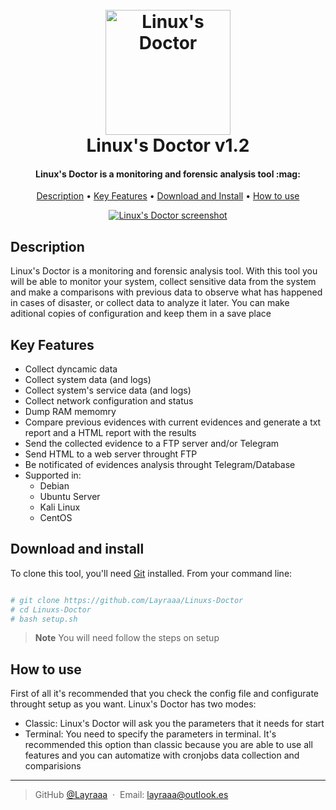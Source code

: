 
<h1 align="center">
  <br>
  <a href="https://github.com/Layraaa/Linuxs-Doctor"><img src="https://user-images.githubusercontent.com/107069518/216837233-852f0aa6-2d05-4239-bb91-21952d8d0220.png" alt="Linux's Doctor" width="200"></a>
  <br>
  Linux's Doctor v1.2
  <br>
</h1>

<h4 align="center">Linux's Doctor is a monitoring and forensic analysis tool :mag:</h4>

<p align="center">
  <a href="#descrition">Description</a> •
  <a href="#key-features">Key Features</a> •
  <a href="#download-and-install">Download and Install</a> •
  <a href="#how-to-use">How to use</a>
</p>

<div align="center">
  <a href="https://github.com/Layraaa/Linuxs-Doctor"><img src="https://user-images.githubusercontent.com/107069518/216837577-3a21083b-0a4a-4078-abe4-522028e7586d.png" alt="Linux's Doctor screenshot"></a>
</div>

## Description

Linux's Doctor is a monitoring and forensic analysis tool. With this tool you will be able to monitor your system, collect sensitive data from the system and make a comparisons with previous data to observe what has happened in cases of disaster, or collect data to analyze it later. You can make aditional copies of configuration and keep them in a save place

## Key Features

* Collect dyncamic data
* Collect system data (and logs)
* Collect system's service data (and logs)
* Collect network configuration and status
* Dump RAM memomry
* Compare previous evidences with current evidences and generate a txt report and a HTML report with the results
* Send the collected evidence to a FTP server and/or Telegram
* Send HTML to a web server throught FTP
* Be notificated of evidences analysis throught Telegram/Database
* Supported in:
  - Debian
  - Ubuntu Server
  - Kali Linux
  - CentOS

## Download and install

To clone this tool, you'll need [Git](https://git-scm.com) installed. From your command line:

```bash

# git clone https://github.com/Layraaa/Linuxs-Doctor
# cd Linuxs-Doctor
# bash setup.sh
```

> **Note**
> You will need follow the steps on setup


## How to use

First of all it's recommended that you check the config file and configurate throught setup as you want. Linux's Doctor has two modes:
* Classic: Linux's Doctor will ask you the parameters that it needs for start
* Terminal: You need to specify the parameters in terminal. It's recommended this option than classic because you are able to use all features and you can automatize with cronjobs data collection and comparisions

---

> GitHub [@Layraaa](https://github.com/Layraaa) &nbsp;&middot;&nbsp;
> Email: layraaa@outlook.es

